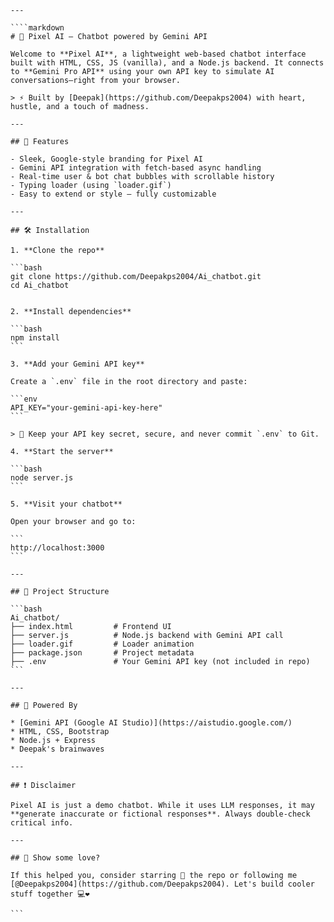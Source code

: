 ````
---

````markdown
# 🤖 Pixel AI — Chatbot powered by Gemini API

Welcome to **Pixel AI**, a lightweight web-based chatbot interface built with HTML, CSS, JS (vanilla), and a Node.js backend. It connects to **Gemini Pro API** using your own API key to simulate AI conversations—right from your browser.

> ⚡ Built by [Deepak](https://github.com/Deepakps2004) with heart, hustle, and a touch of madness.

---

## 🚀 Features

- Sleek, Google-style branding for Pixel AI
- Gemini API integration with fetch-based async handling
- Real-time user & bot chat bubbles with scrollable history
- Typing loader (using `loader.gif`)
- Easy to extend or style — fully customizable

---

## 🛠 Installation

1. **Clone the repo**

```bash
git clone https://github.com/Deepakps2004/Ai_chatbot.git
cd Ai_chatbot
````
````

2. **Install dependencies**

```bash
npm install
```

3. **Add your Gemini API key**

Create a `.env` file in the root directory and paste:

```env
API_KEY="your-gemini-api-key-here"
```

> 🔐 Keep your API key secret, secure, and never commit `.env` to Git.

4. **Start the server**

```bash
node server.js
```

5. **Visit your chatbot**

Open your browser and go to:

```
http://localhost:3000
```

---

## 📁 Project Structure

```bash
Ai_chatbot/
├── index.html         # Frontend UI
├── server.js          # Node.js backend with Gemini API call
├── loader.gif         # Loader animation
├── package.json       # Project metadata
├── .env               # Your Gemini API key (not included in repo)
```

---

## 🧠 Powered By

* [Gemini API (Google AI Studio)](https://aistudio.google.com/)
* HTML, CSS, Bootstrap
* Node.js + Express
* Deepak's brainwaves

---

## ❗ Disclaimer

Pixel AI is just a demo chatbot. While it uses LLM responses, it may **generate inaccurate or fictional responses**. Always double-check critical info.

---

## 🌟 Show some love?

If this helped you, consider starring 🌟 the repo or following me [@Deepakps2004](https://github.com/Deepakps2004). Let's build cooler stuff together 💻❤️

```


